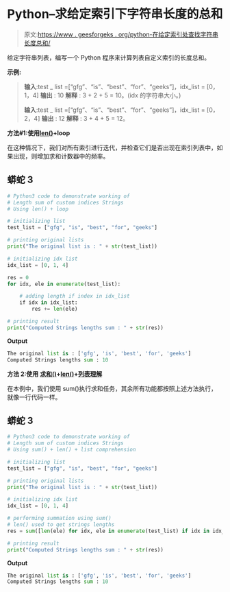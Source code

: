 # Python–求给定索引下字符串长度的总和

> 原文:[https://www . geesforgeks . org/python-在给定索引处查找字符串长度总和/](https://www.geeksforgeeks.org/python-find-the-sum-of-length-of-strings-at-given-indices/)

给定字符串列表，编写一个 Python 程序来计算列表自定义索引的长度总和。

**示例:**

> **输入**:test _ list =[“gfg”、“is”、“best”、“for”、“geeks”]，idx_list = [0，1，4]
> **输出** : 10
> **解释** : 3 + 2 + 5 = 10。(idx 的字符串大小。)
> 
> **输入**:test _ list =[“gfg”、“is”、“best”、“for”、“geeks”]，idx_list = [0，2，4]
> **输出** : 12
> **解释** : 3 + 4 + 5 = 12。

**方法#1:使用**[**len()**](https://www.geeksforgeeks.org/python-string-length-len/)**+loop**

在这种情况下，我们对所有索引进行迭代，并检查它们是否出现在索引列表中，如果出现，则增加求和计数器中的频率。

## 蟒蛇 3

```py
# Python3 code to demonstrate working of
# Length sum of custom indices Strings
# Using len() + loop

# initializing list
test_list = ["gfg", "is", "best", "for", "geeks"]

# printing original lists
print("The original list is : " + str(test_list))

# initializing idx list
idx_list = [0, 1, 4]

res = 0
for idx, ele in enumerate(test_list):

    # adding length if index in idx_list
    if idx in idx_list:
        res += len(ele)

# printing result
print("Computed Strings lengths sum : " + str(res))
```

**Output**

```py
The original list is : ['gfg', 'is', 'best', 'for', 'geeks']
Computed Strings lengths sum : 10
```

**方法 2:使用** [**求和()**](https://www.geeksforgeeks.org/sum-function-python/)**+**[**len()**](https://www.geeksforgeeks.org/python-string-length-len/)**+**[**列表理解**](https://www.geeksforgeeks.org/python-list-comprehension/)

在本例中，我们使用 sum()执行求和任务，其余所有功能都按照上述方法执行，就像一行代码一样。

## 蟒蛇 3

```py
# Python3 code to demonstrate working of
# Length sum of custom indices Strings
# Using sum() + len() + list comprehension

# initializing list
test_list = ["gfg", "is", "best", "for", "geeks"]

# printing original lists
print("The original list is : " + str(test_list))

# initializing idx list
idx_list = [0, 1, 4]

# performing summation using sum()
# len() used to get strings lengths
res = sum([len(ele) for idx, ele in enumerate(test_list) if idx in idx_list])

# printing result
print("Computed Strings lengths sum : " + str(res))
```

**Output**

```py
The original list is : ['gfg', 'is', 'best', 'for', 'geeks']
Computed Strings lengths sum : 10
```